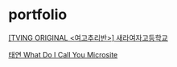 # portfolio
[[TVING ORIGINAL <여고추리반>] 새라여자고등학교](https://ninefloor.github.io/portfolio/saera/) 

[태연  What Do I Call You Microsite](https://ninefloor.github.io/portfolio/wdicy/)
